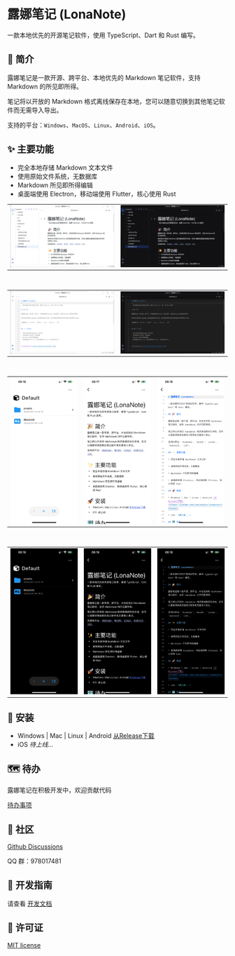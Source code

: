 # 露娜笔记 (LonaNote)

一款本地优先的开源笔记软件，使用 TypeScript、Dart 和 Rust 编写。

## 🎉 简介

露娜笔记是一款开源、跨平台、本地优先的 Markdown 笔记软件，支持 Markdown 的所见即所得。

笔记将以开放的 Markdown 格式离线保存在本地，您可以随意切换到其他笔记软件而无需导入导出。

支持的平台：`Windows`、`MacOS`、`Linux`、`Android`、`iOS`。


## ✨ 主要功能

- 完全本地存储 Markdown 文本文件
- 使用原始文件系统，无数据库
- Markdown 所见即所得编辑
- 桌面端使用 Electron，移动端使用 Flutter，核心使用 Rust

<table>
  <tr>
    <td><img src="./docs/screenshots/screenshot-1.png" width="100%" /></td>
    <td><img src="./docs/screenshots/screenshot-dark-1.png" width="100%" /></td>
  </tr>
</table>

<br />

<table>
  <tr>
    <td><img src="./docs/screenshots/screenshot-2.png" width="100%" /></td>
    <td><img src="./docs/screenshots/screenshot-dark-2.png" width="100%" /></td>
  </tr>
</table>

<br />

<table>
  <tr>
    <td><img src="./docs/screenshots/mobile-01.png" width="100%" /></td>
    <td><img src="./docs/screenshots/mobile-02.png" width="100%" /></td>
    <td><img src="./docs/screenshots/mobile-03.png" width="100%" /></td>
  </tr>
</table>

<br />

<table>
  <tr>
    <td><img src="./docs/screenshots/mobile-dark-01.png" width="100%" /></td>
    <td><img src="./docs/screenshots/mobile-dark-02.png" width="100%" /></td>
    <td><img src="./docs/screenshots/mobile-dark-03.png" width="100%" /></td>
  </tr>
</table>



## 🚀 安装

- Windows | Mac | Linux | Android [从Release下载](https://github.com/luoluoqixi/lonanote/releases)
- iOS  *待上线...*


## 🗺 待办

露娜笔记在积极开发中，欢迎贡献代码

[待办事项](./docs/dev/todo.md)

## 💬 社区

[Github Discussions](https://github.com/luoluoqixi/lonanote/discussions)

QQ 群：978017481

## 🔨 开发指南

请查看 [开发文档](./ui/README.md)

## 📝 许可证

[MIT license](https://github.com/luoluoqixi/lonanote/blob/main/LICENSE)

